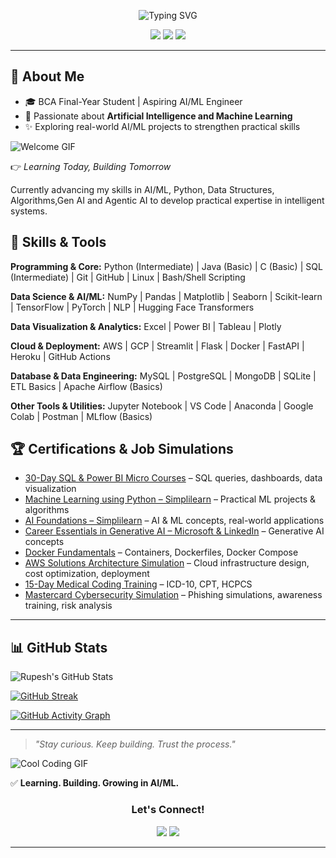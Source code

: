 <p align="center">
  <img src="https://readme-typing-svg.demolab.com?font=Fira+Code&pause=1000&color=5BF7F7&width=435&lines=Hi+there!+I'm+Rupesh+Kumar+Shah;Aspiring+AI/ML+Engineer+|+BCA+Final-Year" alt="Typing SVG" />
</p>

<p align="center">
  <img src="https://komarev.com/ghpvc/?username=iamrupesh1&color=blueviolet">
  <img src="https://img.shields.io/badge/Open%20to-Internships-yellowgreen">
  <img src="https://img.shields.io/badge/Currently%20Learning-AI%20%26%20Machine%20Learning-blue">
</p>

---

## 🚀 About Me  
- 🎓 BCA Final-Year Student | Aspiring AI/ML Engineer  
- 🤖 Passionate about **Artificial Intelligence and Machine Learning**  
- ✨ Exploring real-world AI/ML projects to strengthen practical skills  

![Welcome GIF](https://media.giphy.com/media/qgQUggAC3Pfv687qPC/giphy.gif)

👉 *Learning Today, Building Tomorrow*  

Currently advancing my skills in AI/ML, Python, Data Structures, Algorithms,Gen AI and Agentic AI to develop practical expertise in intelligent systems.

## 🧰 Skills & Tools

**Programming & Core:** Python (Intermediate) | Java (Basic) | C (Basic) | SQL (Intermediate) | Git | GitHub | Linux | Bash/Shell Scripting  

**Data Science & AI/ML:** NumPy | Pandas | Matplotlib | Seaborn | Scikit-learn | TensorFlow | PyTorch | NLP | Hugging Face Transformers  

**Data Visualization & Analytics:** Excel | Power BI | Tableau | Plotly  

**Cloud & Deployment:** AWS | GCP | Streamlit | Flask | Docker | FastAPI | Heroku | GitHub Actions  

**Database & Data Engineering:** MySQL | PostgreSQL | MongoDB | SQLite | ETL Basics | Apache Airflow (Basics)  

**Other Tools & Utilities:** Jupyter Notebook | VS Code | Anaconda | Google Colab | Postman | MLflow (Basics)




## 🏆 Certifications & Job Simulations

- [30-Day SQL & Power BI Micro Courses](https://github.com/iamrupesh1/SQL---power-BI-micro-course) – SQL queries, dashboards, data visualization  
- [Machine Learning using Python – Simplilearn](https://www.linkedin.com/posts/rupesh-kumar-shah-691458292_ai-foundation-machine-learning-using-python-activity-7379939411603415040-CD4x?utm_source=share&utm_medium=member_desktop&rcm=ACoAAEbm3s0ByFvagN4gJ4vQhhGpk1mzGWfLD6g) – Practical ML projects & algorithms  
- [AI Foundations – Simplilearn](https://www.linkedin.com/posts/rupesh-kumar-shah-691458292_ai-foundation-machine-learning-using-python-activity-7379939411603415040-CD4x?utm_source=share&utm_medium=member_desktop&rcm=ACoAAEbm3s0ByFvagN4gJ4vQhhGpk1mzGWfLD6g) – AI & ML concepts, real-world applications  
- [Career Essentials in Generative AI – Microsoft & LinkedIn](https://www.linkedin.com/posts/rupesh-kumar-shah-691458292_certificate-of-completion-activity-7257100048067354624-eSAg?utm_source=share&utm_medium=member_desktop&rcm=ACoAAEbm3s0ByFvagN4gJ4vQhhGpk1mzGWfLD6g) – Generative AI concepts  
- [Docker Fundamentals](https://learn.cantrill.io/courses/enrolled/1951081) – Containers, Dockerfiles, Docker Compose  
- [AWS Solutions Architecture Simulation](https://github.com/iamrupesh1/aws-solutions-architecture-simulation) – Cloud infrastructure design, cost optimization, deployment
- [15-Day Medical Coding Training](https://www.linkedin.com/posts/rupesh-kumar-shah-691458292_medical-coding-certification-activity-7289652911561678849-k7_k?utm_source=share&utm_medium=member_desktop&rcm=ACoAAEbm3s0ByFvagN4gJ4vQhhGpk1mzGWfLD6g) – ICD-10, CPT, HCPCS  
- [Mastercard Cybersecurity Simulation](https://github.com/iamrupesh1/mastercard-cybersecurity-simulation) – Phishing simulations, awareness training, risk analysis  

---

## 📊 GitHub Stats  

![Rupesh's GitHub Stats](https://github-readme-stats.vercel.app/api?username=iamrupesh1&show_icons=true&theme=tokyonight&count_private=true)

[![GitHub Streak](https://streak-stats.demolab.com/?user=iamrupesh1&theme=tokyonight)](https://git.io/streak-stats)

[![GitHub Activity Graph](https://github-readme-activity-graph.vercel.app/graph?username=iamrupesh1&theme=tokyo-night)](https://github.com/Ashutosh00710/github-readme-activity-graph)

---

> *"Stay curious. Keep building. Trust the process."*  

![Cool Coding GIF](https://media.giphy.com/media/f3iwJFOVOwuy7K6FFw/giphy.gif)

✅ **Learning. Building. Growing in AI/ML.**


<h3 align="center">Let's Connect!</h3>

<p align="center">
  <a href="mailto:shahrupesh511@gmail.com"><img src="https://img.shields.io/badge/Gmail-D14836?style=for-the-badge&logo=gmail&logoColor=white"></a>
  <a href="https://www.linkedin.com/in/rupesh-kumar-shah-691458292"><img src="https://img.shields.io/badge/LinkedIn-blue?style=for-the-badge&logo=linkedin&logoColor=white"></a>
</p>

---
